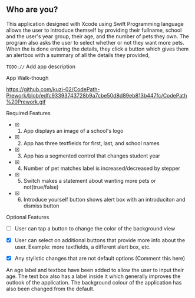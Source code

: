 
## Who are you?

This application designed with Xcode using Swift Programming language allows the user to introduce themself by providing their fullname, school and the user's year group, their age, and the number of pets they own. The program also asks the user to select whether or not they want more pets. When the is done entering the details, they click a button which gives them an alertbox with a summary of all the details they provided,

`TODO://` Add app description

App Walk-though

https://github.com/kuzi-02/CodePath-Prework/blob/edfc93393743728b9a7cbe50d8d89eb813b447fc/CodePath%20Prework.gif

Required Features

- [x] 1. App displays an image of a school's logo
- [x] 2. App has three textfields for first, last, and school names
- [x] 3. App has a segmented control that changes student year
- [x] 4. Number of pet matches label is increased/decreased by stepper
- [x] 5. Switch makes a statement about wanting more pets or not(true/false) 
- [x] 6. Introduce yourself button shows alert box with an introduciton and dismiss button

Optional Features

- [ ] User can tap a button to change the color of the background view
- [x] User can select on additional buttons that provide more info about the user. Example: more textfields, a different alert box, etc.
- [x] Any stylistic changes that are not default options (Comment this here)


An age label and textbox have been added to allow the user to input their age. The text box also has a label inside it which generally improves the outlook of the application.
The background colour of the application has also been changed from the default.
